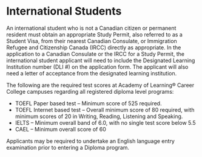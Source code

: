 # International Students

An international student who is not a Canadian citizen or permanent resident must obtain an appropriate Study Permit, also referred to as a Student Visa, from their nearest Canadian Consulate, or Immigration Refugee and Citizenship Canada (IRCC) directly as appropriate. In the application to a Canadian Consulate or the IRCC for a Study Permit, the international student applicant will need to include the Designated Learning Institution number (DLI #) on the application form. The applicant will also need a letter of acceptance from the designated learning institution.

The following are the required test scores at Academy of Learning® Career College campuses regarding all registered diploma level programs:

- TOEFL Paper based test – Minimum score of 525 required.
- TOEFL Internet based test – Overall minimum score of 80 required, with minimum scores of 20 in Writing, Reading, Listening and Speaking.
- IELTS – Minimum overall band of 6.0, with no single test score below 5.5
- CAEL – Minimum overall score of 60

Applicants may be required to undertake an English language entry examination prior to entering a Diploma program.